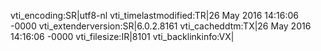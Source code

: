 vti_encoding:SR|utf8-nl
vti_timelastmodified:TR|26 May 2016 14:16:06 -0000
vti_extenderversion:SR|6.0.2.8161
vti_cacheddtm:TX|26 May 2016 14:16:06 -0000
vti_filesize:IR|8101
vti_backlinkinfo:VX|
